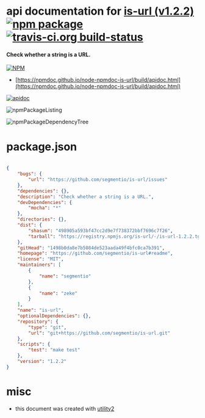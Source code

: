 # api documentation for  [is-url (v1.2.2)](https://github.com/segmentio/is-url#readme)  [![npm package](https://img.shields.io/npm/v/npmdoc-is-url.svg?style=flat-square)](https://www.npmjs.org/package/npmdoc-is-url) [![travis-ci.org build-status](https://api.travis-ci.org/npmdoc/node-npmdoc-is-url.svg)](https://travis-ci.org/npmdoc/node-npmdoc-is-url)
#### Check whether a string is a URL.

[![NPM](https://nodei.co/npm/is-url.png?downloads=true&downloadRank=true&stars=true)](https://www.npmjs.com/package/is-url)

- [https://npmdoc.github.io/node-npmdoc-is-url/build/apidoc.html](https://npmdoc.github.io/node-npmdoc-is-url/build/apidoc.html)

[![apidoc](https://npmdoc.github.io/node-npmdoc-is-url/build/screenCapture.buildCi.browser.%252Ftmp%252Fbuild%252Fapidoc.html.png)](https://npmdoc.github.io/node-npmdoc-is-url/build/apidoc.html)

![npmPackageListing](https://npmdoc.github.io/node-npmdoc-is-url/build/screenCapture.npmPackageListing.svg)

![npmPackageDependencyTree](https://npmdoc.github.io/node-npmdoc-is-url/build/screenCapture.npmPackageDependencyTree.svg)



# package.json

```json

{
    "bugs": {
        "url": "https://github.com/segmentio/is-url/issues"
    },
    "dependencies": {},
    "description": "Check whether a string is a URL.",
    "devDependencies": {
        "mocha": "*"
    },
    "directories": {},
    "dist": {
        "shasum": "498905a593bf47cc2d9e7f738372bbf7696c7f26",
        "tarball": "https://registry.npmjs.org/is-url/-/is-url-1.2.2.tgz"
    },
    "gitHead": "1498b0da8e7b5084de523aada49f4bfc0ca7b391",
    "homepage": "https://github.com/segmentio/is-url#readme",
    "license": "MIT",
    "maintainers": [
        {
            "name": "segmentio"
        },
        {
            "name": "zeke"
        }
    ],
    "name": "is-url",
    "optionalDependencies": {},
    "repository": {
        "type": "git",
        "url": "git+https://github.com/segmentio/is-url.git"
    },
    "scripts": {
        "test": "make test"
    },
    "version": "1.2.2"
}
```



# misc
- this document was created with [utility2](https://github.com/kaizhu256/node-utility2)
